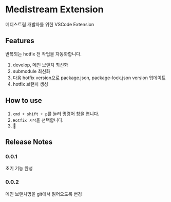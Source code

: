 # Medistream Extension

메디스트림 개발자를 위한 VSCode Extension

## Features

반복되는 hotfix 전 작업을 자동화합니다.

1. develop, 메인 브랜치 최신화
2. submodule 최신화
3. 다음 hotfix version으로 package.json, package-lock.json version 업데이트
4. hotfix 브랜치 생성

## How to use

1. `cmd + shift + p`를 눌러 명령어 창을 엽니다.
2. `Hotfix 시작`을 선택합니다.
3. 🎉

## Release Notes

### 0.0.1

초기 기능 완성

### 0.0.2

메인 브랜치명을 git에서 읽어오도록 변경
